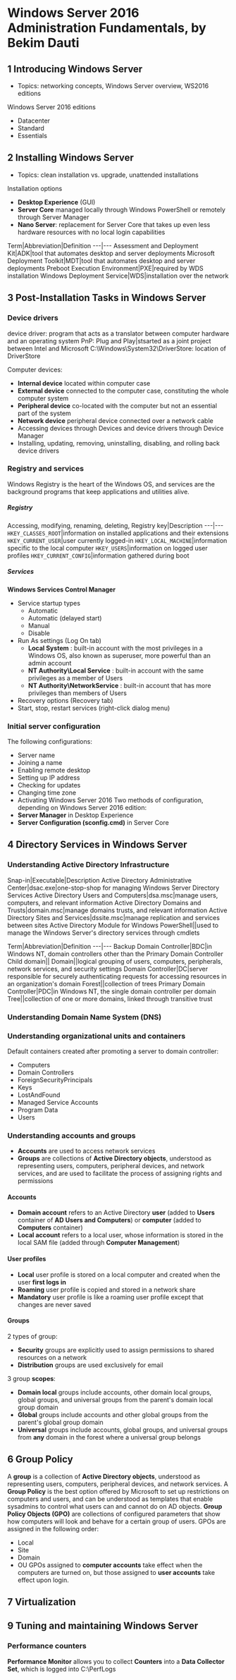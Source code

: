 # Windows Server 2016 Administration Fundamentals, by Bekim Dauti

## 1 Introducing Windows Server
- Topics: networking concepts, Windows Server overview, WS2016 editions

Windows Server 2016 editions
  - Datacenter
  - Standard
  - Essentials

## 2 Installing Windows Server
- Topics: clean installation vs. upgrade, unattended installations

Installation options
  - __Desktop Experience__ (GUI)
  - __Server Core__ managed locally through Windows PowerShell or remotely through Server Manager
  - __Nano Server__: replacement for Server Core that takes up even less hardware resources with no local login capabilities

Term|Abbreviation|Definition
---|---
Assessment and Deployment Kit|ADK|tool that automates desktop and server deployments
Microsoft Deployment Toolkit|MDT|tool that automates desktop and server deployments
Preboot Execution Environment|PXE|required by WDS installation
Windows Deployment Service|WDS|installation over the network

## 3 Post-Installation Tasks in Windows Server

### Device drivers
device driver: program that acts as a translator between computer hardware and an operating system
PnP: Plug and Play|stsarted as a joint project between Intel and Microsoft
C:\Windows\System32\DriverStore: location of DriverStore

Computer devices:
  - __Internal device__ located within computer case
  - __External device__ connected to the computer case, constituting the whole computer system
  - __Peripheral device__ co-located with the computer but not an essential part of the system
  - __Network device__ peripheral device connected over a network cable
- Accessing devices through Devices and device drivers through Device Manager
- Installing, updating, removing, uninstalling, disabling, and rolling back device drivers

### Registry and services
Windows Registry is the heart of the Windows OS, and services are the background programs that keep applications and utilities alive.

##### Registry
Accessing, modifying, renaming, deleting, 
Registry key|Description
---|---
`HKEY_CLASSES_ROOT`|information on installed applications and their extensions
`HKEY_CURRENT_USER`|user currently logged-in
`HKEY_LOCAL_MACHINE`|information specific to the local computer
`HKEY_USERS`|information on logged user profiles
`HKEY_CURRENT_CONFIG`|information gathered during boot

##### Services
__Windows Services Control Manager__
  - Service startup types
    - Automatic
    - Automatic (delayed start)
    - Manual
    - Disable
  - Run As settings (Log On tab)
    - __Local System__ : built-in account with the most privileges in a Windows OS, also known as superuser, more powerful than an admin account
    - __NT Authority\Local Service__ : built-in account with the same privileges as a member of Users
    - __NT Authority\NetworkService__ : built-in account that has more privileges than members of Users
  - Recovery options (Recovery tab)
  - Start, stop, restart services (right-click dialog menu)

### Initial server configuration
The following configurations:
  - Server name
  - Joining a name
  - Enabling remote desktop
  - Setting up IP address
  - Checking for updates
  - Changing time zone
  - Activating Windows Server 2016
Two methods of configuration, depending on Windows Server 2016 edition:
  - __Server Manager__ in Desktop Experience
  - __Server Configuration (sconfig.cmd)__ in Server Core

## 4 Directory Services in Windows Server

### Understanding Active Directory Infrastructure

Snap-in|Executable|Description
Active Directory Administrative Center|dsac.exe|one-stop-shop for managing Windows Server Directory Services
Active Directory Users and Computers|dsa.msc|manage users, computers, and relevant information
Active Directory Domains and Trusts|domain.msc|manage domains trusts, and relevant information
Active Directory Sites and Services|dssite.msc|manage replication and services between sites
Active Directory Module for Windows PowerShell||used to manage the Windows Server's directory services through cmdlets

Term|Abbreviation|Definition
---|---
Backup Domain Controller|BDC|in Windows NT, domain controllers other than the Primary Domain Controller
Child domain||
Domain||logical grouping of users, computers, peripherals, network services, and security settings
Domain Controller|DC|server responsible for securely authenticating requests for accessing resources in an organization's domain
Forest||collection of trees
Primary Domain Controller|PDC|in Windows NT, the single domain controller per domain
Tree||collection of one or more domains, linked through transitive trust

### Understanding Domain Name System (DNS)

### Understanding organizational units and containers

Default containers created after promoting a server to domain controller:
  - Computers
  - Domain Controllers
  - ForeignSecurityPrincipals
  - Keys
  - LostAndFound
  - Managed Service Accounts
  - Program Data
  - Users

### Understanding accounts and groups
  - __Accounts__ are used to access network services
  - __Groups__ are collections of __Active Directory objects__, understood as representing users, computers, peripheral devices, and network services, and are used to facilitate the process of assigning rights and permissions

#### Accounts
  - __Domain account__ refers to an Active Directory __user__ (added to __Users__ container of  __AD Users and Computers__) or __computer__ (added to __Computers__ container)
  - __Local account__ refers to a local user, whose information is stored in the local SAM file (added through __Computer Management__)

#### User profiles
  - __Local__ user profile is stored on a local computer and created when the user __first logs in__
  - __Roaming__ user profile is copied and stored in a network share
  - __Mandatory__ user profile is like a roaming user profile except that changes are never saved

#### Groups
2 types of group:
  - __Security__ groups are explicitly used to assign permissions to shared resources on a network
  - __Distribution__ groups are used exclusively for email

3 group __scopes__:
  - __Domain local__ groups include accounts, other domain local groups, global groups, and universal groups from the parent's domain local group domain
  - __Global__ groups include accounts and other global groups from the parent's global group domain
  - __Universal__ groups include accounts, global groups, and universal groups from __any__ domain in the forest where a universal group belongs


## 6 Group Policy
A __group__ is a collection of __Active Directory objects__, understood as representing users, computers, peripheral devices, and network services. A __Group Policy__ is the best option offered by Microsoft to set up restrictions on computers and users, and can be understood as templates that enable sysadmins to control what users can and cannot do on AD objects. __Group Policy Objects (GPO)__ are collections of configured parameters that show how computers will look and behave for a certain group of users.
GPOs are assigned in the following order:
  - Local
  - Site
  - Domain
  - OU
GPOs assigned to __computer accounts__ take effect when the computers are turned on, but those assigned to __user accounts__ take effect upon login.

## 7 Virtualization

## 9 Tuning and maintaining Windows Server

### Performance counters
__Performance Monitor__ allows you to collect __Counters__ into a __Data Collector Set__, which is logged into C:\PerfLogs
